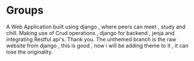 # Groups
A Web Application built using django , where peers can meet , study and chill. Making use of Crud operations , django for backend , jenja and integrating Restful api's. Thank you.
The unthemed branch is the raw website from django , this is good , now i will be adding theme to it , it can lose the originality.

